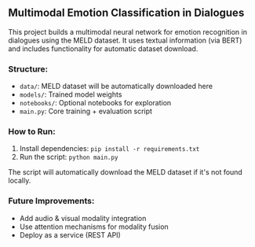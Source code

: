 ## Multimodal Emotion Classification in Dialogues

This project builds a multimodal neural network for emotion recognition in dialogues using the MELD dataset. It uses textual information (via BERT) and includes functionality for automatic dataset download.

### Structure:
- `data/`: MELD dataset will be automatically downloaded here
- `models/`: Trained model weights
- `notebooks/`: Optional notebooks for exploration
- `main.py`: Core training + evaluation script

### How to Run:
1. Install dependencies: `pip install -r requirements.txt`
2. Run the script: `python main.py`

The script will automatically download the MELD dataset if it's not found locally.

### Future Improvements:
- Add audio & visual modality integration
- Use attention mechanisms for modality fusion
- Deploy as a service (REST API)
